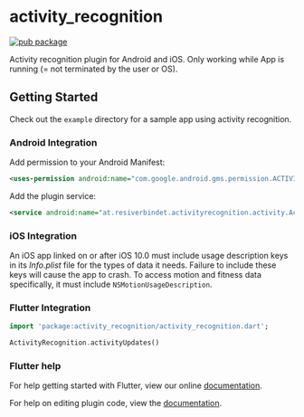 # activity_recognition

[![pub package](https://img.shields.io/pub/v/activity_recognition.svg)](https://pub.dartlang.org/packages/activity_recognition)

Activity recognition plugin for Android and iOS. Only working while App is running (= not terminated by the user or OS).

## Getting Started

Check out the `example` directory for a sample app using activity recognition.

### Android Integration

Add permission to your Android Manifest:
```xml
<uses-permission android:name="com.google.android.gms.permission.ACTIVITY_RECOGNITION" />
```

Add the plugin service:
```xml
<service android:name="at.resiverbindet.activityrecognition.activity.ActivityRecognizedService" />
```

### iOS Integration

An iOS app linked on or after iOS 10.0 must include usage description keys in its *Info.plist* file
for the types of data it needs. Failure to include these keys will cause the app to crash.
To access motion and fitness data specifically, it must include `NSMotionUsageDescription`.

### Flutter Integration

```Dart
import 'package:activity_recognition/activity_recognition.dart';

ActivityRecognition.activityUpdates()
```

### Flutter help

For help getting started with Flutter, view our online
[documentation](https://flutter.io/).

For help on editing plugin code, view the [documentation](https://flutter.io/platform-plugins/#edit-code).